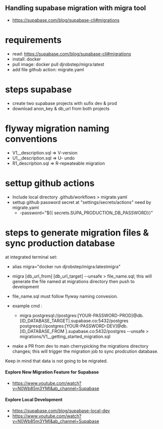 ## Handling supabase migration with migra tool

- https://supabase.com/blog/supabase-cli#migrations

# requirements

- read: https://supabase.com/blog/supabase-cli#migrations
- install: docker
- pull image: docker pull djrobstep/migra:latest
- add file github action: migrate.yaml

# steps supabase

- create two supabase projects  with sufix dev & prod
- download anon_key  & db_url from both projects

# flyway migration naming conventions

- V1__description.sql => V-version
- U1__description.sql => U- undo
- R1_description.sql => R-repeateable migration

# settup github actions

* Include local directory .github/workflows > migrate.yaml
* settup github password secret at "settings/secrets/actions"  need by migrate.yaml
  * -password="${{ secrets.SUPA_PRODUCTION_DB_PASSWORD}}"

# steps to generate migration files & sync production database

at integrated terminal set:

- alias migra="docker run djrobstep/migra:latestmigra"
- migra  [db_url_from] [db_url_target] --unsafe  > file_name.sql; this will generate the file named at migrations directory then push to development
- file_name.sql  must follow flyway naming convesion.
- example cmd :

  - migra postgresql://postgres:[YOUR-PASSWORD-PROD]@db.[ID_DATABASE_TARGET].supabase.co:5432/postgres postgresql://postgres:[YOUR-PASSWORD-DEV]@db.[ID_DATABASE_FROM ].supabase.co:5432/postgres --unsafe  > migrations/V1__getting_started_migration.sql
- make a PR  from dev to main  cherrypicking the migrations directory changes; this will trigger the migration job to sync prodcution database.

Keep in mind that data is not going to be migrated.


#### Explore New Migration Feature for Supabase

- https://www.youtube.com/watch?v=N0Wb85m3YMI&ab_channel=Supabase

#### Explore Local Development

- https://supabase.com/blog/supabase-local-dev
- https://www.youtube.com/watch?v=N0Wb85m3YMI&ab_channel=Supabase
